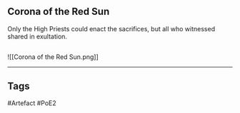 ## Corona of the Red Sun
Only the High Priests could enact the sacrifices,
but all who witnessed shared in exultation.
##
![[Corona of the Red Sun.png]]

---
## Tags
#Artefact
#PoE2